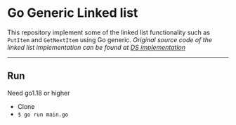 # Go Generic Linked list

This repository implement some of the linked list functionality such as `PutItem` and `GetNextItem` using Go generic. *Original source code of the linked list implementation can be found at [DS implementation](https://github.com/Shenouda-Fawzy/Datastructure_implementation)*

---

## Run
Need go1.18 or higher

- Clone
- `$ go run main.go`

